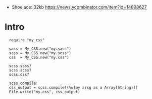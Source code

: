 

* Shoelace: 32kb
  https://news.ycombinator.com/item?id=14898627


Intro
=====

```crystal
  require "my_css"

  sass = My_CSS.new("my.sass")
  scss = My_CSS.new("my.scss")
  css  = My_CSS.new("my.css")

  scss.sass?
  scss.scss?
  scss.css?

  scss.compile!
  css_output = scss.compile!(%w[my arsg as a Array(String)])
  File.write("my.css", css_output)
```
